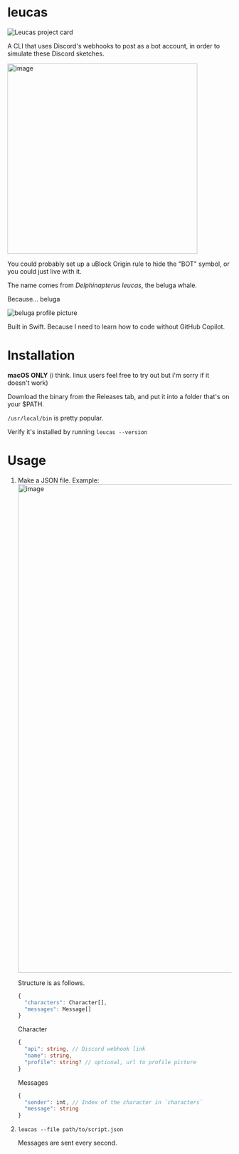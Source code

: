 #  leucas
![Leucas project card](https://project-cards.jtpotatodev.workers.dev/?project=leucas&started=21%20Dec%202023&codename=leucas)

A CLI that uses Discord's webhooks to post as a bot account, in order to simulate these Discord sketches.

<img width="427" alt="image" src="https://github.com/jtpotato/leucas/assets/58995538/d662057f-868d-421c-82e6-94ee1f2c6131">

You could probably set up a uBlock Origin rule to hide the "BOT" symbol, or you could just live with it.

The name comes from *Delphinapterus leucas*, the beluga whale.

Because... beluga

![beluga profile picture](https://pfps.gg/assets/pfps/8302-beluga.png)

Built in Swift. Because I need to learn how to code without GitHub Copilot.

# Installation
**macOS ONLY** (i think. linux users feel free to try out but i'm sorry if it doesn't work)

Download the binary from the Releases tab, and put it into a folder that's on your $PATH.

`/usr/local/bin` is pretty popular.

Verify it's installed by running `leucas --version`

# Usage
1. Make a JSON file. Example:
   <img width="1097" alt="image" src="https://github.com/jtpotato/leucas/assets/58995538/b0e34ca7-d60c-4fc5-bfe8-4d3182d22faf">

   Structure is as follows.
   ```ts
   {
     "characters": Character[],
     "messages": Message[]
   }
   ```
   Character
   ```ts
   {
     "api": string, // Discord webhook link
     "name": string,
     "profile": string? // optional, url to profile picture
   }
   ```
   Messages
   ```ts
   {
     "sender": int, // Index of the character in `characters`
     "message": string
   }
   ```
2. `leucas --file path/to/script.json`

   Messages are sent every second.
